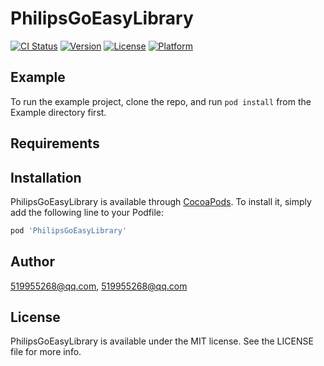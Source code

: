 # PhilipsGoEasyLibrary

[![CI Status](https://img.shields.io/travis/519955268@qq.com/PhilipsGoEasyLibrary.svg?style=flat)](https://travis-ci.org/519955268@qq.com/PhilipsGoEasyLibrary)
[![Version](https://img.shields.io/cocoapods/v/PhilipsGoEasyLibrary.svg?style=flat)](https://cocoapods.org/pods/PhilipsGoEasyLibrary)
[![License](https://img.shields.io/cocoapods/l/PhilipsGoEasyLibrary.svg?style=flat)](https://cocoapods.org/pods/PhilipsGoEasyLibrary)
[![Platform](https://img.shields.io/cocoapods/p/PhilipsGoEasyLibrary.svg?style=flat)](https://cocoapods.org/pods/PhilipsGoEasyLibrary)

## Example

To run the example project, clone the repo, and run `pod install` from the Example directory first.

## Requirements

## Installation

PhilipsGoEasyLibrary is available through [CocoaPods](https://cocoapods.org). To install
it, simply add the following line to your Podfile:

```ruby
pod 'PhilipsGoEasyLibrary'
```

## Author

519955268@qq.com, 519955268@qq.com

## License

PhilipsGoEasyLibrary is available under the MIT license. See the LICENSE file for more info.
